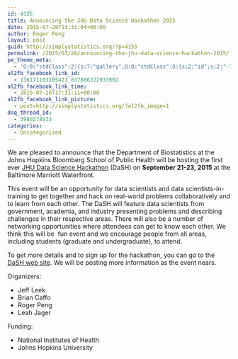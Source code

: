 ```yaml
---
id: 4155
title: Announcing the JHU Data Science Hackathon 2015
date: 2015-07-28T13:31:04+00:00
author: Roger Peng
layout: post
guid: http://simplystatistics.org/?p=4155
permalink: /2015/07/28/announcing-the-jhu-data-science-hackathon-2015/
pe_theme_meta:
  - 'O:8:"stdClass":2:{s:7:"gallery";O:8:"stdClass":3:{s:2:"id";s:2:"-1";s:5:"width";s:0:"";s:6:"height";s:0:"";}s:5:"video";O:8:"stdClass":1:{s:2:"id";s:2:"-1";}}'
al2fb_facebook_link_id:
  - 136171103105421_837886222933902
al2fb_facebook_link_time:
  - 2015-07-28T17:31:11+00:00
al2fb_facebook_link_picture:
  - post=http://simplystatistics.org/?al2fb_image=1
dsq_thread_id:
  - 3980278933
categories:
  - Uncategorized
---
```

We are pleased to announce that the Department of Biostatistics at the Johns Hopkins Bloomberg School of Public Health will be hosting the first ever [JHU Data Science Hackathon](https://www.regonline.com/jhudash) (DaSH) on **September 21-23, 2015** at the Baltimore Marriott Waterfront.

This event will be an opportunity for data scientists and data scientists-in-training to get together and hack on real-world problems collaboratively and to learn from each other. The DaSH will feature data scientists from government, academia, and industry presenting problems and describing challenges in their respective areas. There will also be a number of networking opportunities where attendees can get to know each other. We think this will be  fun event and we encourage people from all areas, including students (graduate and undergraduate), to attend.

To get more details and to sign up for the hackathon, you can go to the [DaSH web site](https://www.regonline.com/jhudash). We will be posting more information as the event nears.

Organizers:

  * Jeff Leek
  * Brian Caffo
  * Roger Peng
  * Leah Jager

Funding:

  * National Institutes of Health
  * Johns Hopkins University

&nbsp;